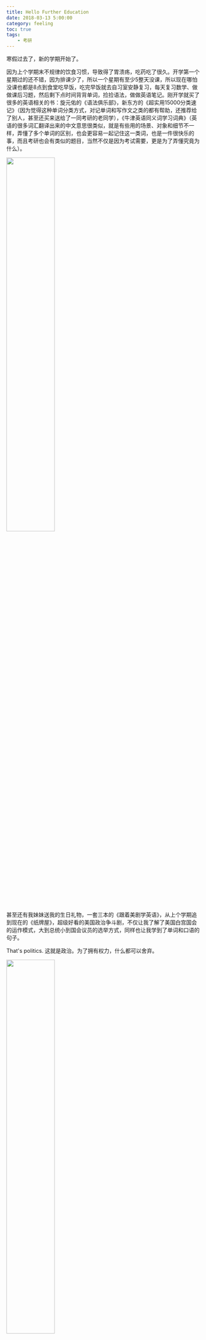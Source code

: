 ```yaml
---
title: Hello Further Education
date: 2018-03-13 5:00:00
category: feeling
toc: true
tags: 
    - 考研
---
```


寒假过去了，新的学期开始了。

<!-- more -->

因为上个学期末不规律的饮食习惯，导致得了胃溃疡，吃药吃了很久。开学第一个星期过的还不错，因为排课少了，所以一个星期有至少5整天没课，所以现在哪怕没课也都是8点到食堂吃早饭，吃完早饭就去自习室安静复习，每天复习数学、做做课后习题，然后剩下点时间背背单词，捡捡语法，做做英语笔记。刚开学就买了很多的英语相关的书：旋元佑的《语法俱乐部》，新东方的《超实用15000分类速记》（因为觉得这种单词分类方式，对记单词和写作文之类的都有帮助，还推荐给了别人，甚至还买来送给了一同考研的老同学），《牛津英语同义词学习词典》（英语的很多词汇翻译出来的中文意思很类似，就是有些用的场景、对象和细节不一样，弄懂了多个单词的区别，也会更容易一起记住这一类词，也是一件很快乐的事，而且考研也会有类似的题目，当然不仅是因为考试需要，更是为了弄懂究竟为什么）。

<img src="1.jpg" width="50%" />

甚至还有我妹妹送我的生日礼物，一套三本的《跟着美剧学英语》，从上个学期追到现在的《纸牌屋》，超级好看的美国政治争斗剧，不仅让我了解了美国白宫国会的运作模式，大到总统小到国会议员的选举方式，同样也让我学到了单词和口语的句子。

That's politics. 这就是政治。为了拥有权力，什么都可以舍弃。

<img src="2.png" width="50%" />

[^_^]: # (在自习室呆了好些天了，因为去的早，亦或是座位靠近门口，因此有幸每次都坐在同一个座位，每天总是能看到熟悉的面孔，应该也是和我一样的常驻人口吧，坐我斜对面的小姐姐也是一直都没变过，每天也都会出现，不过我至今也不知道她要考什么，看她好像每天都会看有关于英语的书。)

[^_^]: # (上周六也就是 3月10日，坐在我斜对桌上有好多人，其中一个女生有时用手指拖动着面前的电脑的触摸板，有时候又奋笔疾书，她是一头短发，带着眼镜，外面穿着一件灰色的外套，里面是一件黑色的卫衣。第一眼看到她，我就觉得似曾相识，一种很亲切又很熟悉的感觉，看了好久，也还是始终想不起来是哪里见过。但我想要认识她，但是现在还太快了，我想再等个几天，多见几面，至少要让她看到我，这样或许成功的几率会大点。)

每天复习都是什么时候想着复习什么就复习什么，太没有章法了，所有还抽空定了下复习时间，我倒是想把早上时间再定早点，这样可以有个早读，但愿以后能实现吧。 good luck

<img src="3.jpg" width="50%" />

因为最近英语复习的很多，然后又经常看美剧啥的，就对学英语有了兴趣，觉得比打代码有意思，当然我原先就觉得打代码挺有意思的，特别是在解决难题、做出成品的时候，特别有成就感。 I mean it.

就想找几本英文原版来看看，特别去网上找了推荐书籍，特把链接放在这里

 - [怎样通过读英文原版小说提高英语水平](https://www.jianshu.com/p/03c379f8759d)
 - [有哪些原版英文书籍值得推荐？](https://www.zhihu.com/question/19929256)

最后选了一本 《FLIPPED》（《怦然心动》）,打算好好把这本书啃下来。
 
<img src="4.jpg" width="50%" />
 
最后把之前寒假没看完的《未来简史》看看玩。
 
<img src="5.jpg" width="50%" />
 
I will move on








